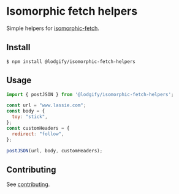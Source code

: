 # Isomorphic fetch helpers

Simple helpers for [isomorphic-fetch](https://github.com/matthew-andrews/isomorphic-fetch).

## Install

`$ npm install @lodgify/isomorphic-fetch-helpers`

## Usage
```js
import { postJSON } from '@lodgify/isomorphic-fetch-helpers';

const url = "www.lassie.com";
const body = {
  toy: "stick",
};
const customHeaders = {
  redirect: "follow",
};

postJSON(url, body, customHeaders);
```

## Contributing

See [contributing](https://github.com/lodgify/fetch-helpers/blob/master/docs/CONTRIBUTING.md).
